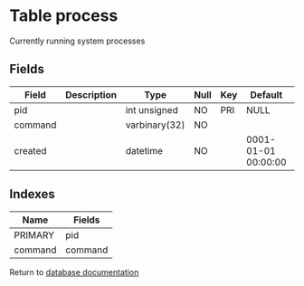 Table process
===========

Currently running system processes

Fields
------

| Field   | Description | Type          | Null | Key | Default             | Extra |
| ------- | ----------- | ------------- | ---- | --- | ------------------- | ----- |
| pid     |             | int unsigned  | NO   | PRI | NULL                |       |
| command |             | varbinary(32) | NO   |     |                     |       |
| created |             | datetime      | NO   |     | 0001-01-01 00:00:00 |       |

Indexes
------------

| Name    | Fields  |
| ------- | ------- |
| PRIMARY | pid     |
| command | command |


Return to [database documentation](help/database)

